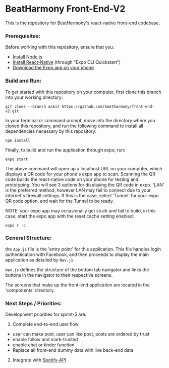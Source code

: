 # BeatHarmony Front-End-V2

This is the repository for BeatHarmony's react-native front-end codebase.

### Prerequisites:
Before working with this repository, ensure that you:

- [Install Node.js](https://nodejs.org/en/)
- [Install React-Native](https://facebook.github.io/react-native/docs/getting-started) (through "Expo CLI Quickstart")
- [Download the Expo app on your phone](https://expo.io/learn)

### Build and Run:

To get started with this repository on your computer, first clone this branch into your working directory:

```
git clone --branch ankit https://github.com/beatharmony/front-end-v2.git
```
In your terminal or command prompt, move into the directory where you cloned this repository, and run the following command to install all dependencies necessary by this repository:
```
npm install
```
Finally, to build and run the application through expo, run:
```
expo start
```
The above command will open up a localhost URL on your computer, which displays a QR code for your phone's expo app to scan. Scanning the QR code builds the react-native code on your phone for testing and prototyping. You will see 3 options for displaying the QR code in expo. 'LAN' is the preferred method, however LAN may fail to connect due to your internet's firewall settings. If this is the case, select 'Tunnel' for your expo QR code option, and wait for the Tunnel to be ready. 

NOTE: your expo app may occasionally get stuck and fail to build, in this case, start the expo app with the reset cache setting enabled:
```
expo r -c
```

### General Structure:

the `App.js` file is the 'entry point' for this application. This file handles login authentication with Facebook, and then proceeds to display the main application as detailed by `Nav.js` 

`Nav.js`  defines the structure of the bottom tab navigator and links the buttons in the navigator to their respective screens. 

The screens that make up the front-end application are located in the 'components' directory. 

### Next Steps / Priorities:

Development priorities for sprint-5 are:

1. Complete end-to-end user flow 
  * user can make post, user can like post, posts are ordered by trust
  * enable follow and mark-trusted
  * enable chat or tinder function
  * Replace all front-end dummy data with live back-end data

2. Integrate with [Spotify-API](https://developer.spotify.com/)
